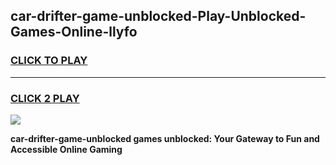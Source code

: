 
## car-drifter-game-unblocked-Play-Unblocked-Games-Online-llyfo
<h3>
<a href="https://premium76.site?title=car-drifter-game-unblocked&ref=25A">CLICK TO PLAY</a></h3>
<hr>

<h3>
<a href="https://premium76.site?title=car-drifter-game-unblocked&ref=25A">CLICK 2 PLAY</a>
  
</h3>

<a href="https://premium76.site?title=car-drifter-game-unblocked&ref=25A"><img src="https://clearcache.store/games.png"></a>


**car-drifter-game-unblocked games unblocked: Your Gateway to Fun and Accessible Online Gaming**
